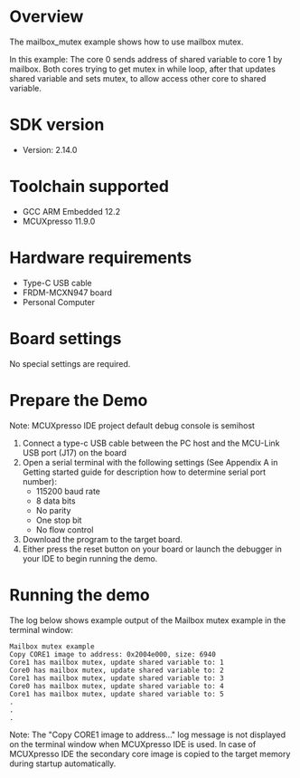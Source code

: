 Overview
========
The mailbox_mutex example shows how to use mailbox mutex.

In this example:
The core 0 sends address of shared variable to core 1 by mailbox.
Both cores trying to get mutex in while loop, after that updates shared variable
and sets mutex, to allow access other core to shared variable.

SDK version
===========
- Version: 2.14.0

Toolchain supported
===================
- GCC ARM Embedded  12.2
- MCUXpresso  11.9.0

Hardware requirements
=====================
- Type-C USB cable
- FRDM-MCXN947 board
- Personal Computer

Board settings
==============
No special settings are required.

Prepare the Demo
================
Note: MCUXpresso IDE project default debug console is semihost
1.  Connect a type-c USB cable between the PC host and the MCU-Link USB port (J17) on the board
2.  Open a serial terminal with the following settings (See Appendix A in Getting started guide for description how to determine serial port number):
    - 115200 baud rate
    - 8 data bits
    - No parity
    - One stop bit
    - No flow control
3.  Download the program to the target board.
4.  Either press the reset button on your board or launch the debugger in your IDE to begin running the demo.

Running the demo
================
The log below shows example output of the Mailbox mutex example in the terminal window:
~~~~~~~~~~~~~~~~~~~~~~~~~~~~~~~~~~~
Mailbox mutex example
Copy CORE1 image to address: 0x2004e000, size: 6940
Core1 has mailbox mutex, update shared variable to: 1
Core0 has mailbox mutex, update shared variable to: 2
Core1 has mailbox mutex, update shared variable to: 3
Core0 has mailbox mutex, update shared variable to: 4
Core1 has mailbox mutex, update shared variable to: 5
.
.
.
~~~~~~~~~~~~~~~~~~~~~~~~~~~~~~~~~~~
Note:
The "Copy CORE1 image to address..." log message is not displayed on the terminal window when MCUXpresso IDE is used.
In case of MCUXpresso IDE the secondary core image is copied to the target memory during startup automatically.
